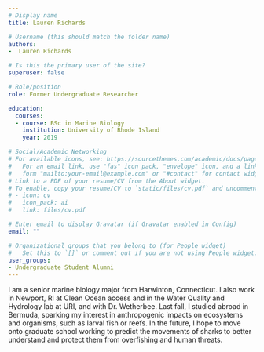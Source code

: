 ```yaml
---
# Display name
title: Lauren Richards

# Username (this should match the folder name)
authors:
-  Lauren Richards

# Is this the primary user of the site?
superuser: false

# Role/position
role: Former Undergraduate Researcher

education:
  courses:
  - course: BSc in Marine Biology
    institution: University of Rhode Island
    year: 2019

# Social/Academic Networking
# For available icons, see: https://sourcethemes.com/academic/docs/page-builder/#icons
#   For an email link, use "fas" icon pack, "envelope" icon, and a link in the
#   form "mailto:your-email@example.com" or "#contact" for contact widget.
# Link to a PDF of your resume/CV from the About widget.
# To enable, copy your resume/CV to `static/files/cv.pdf` and uncomment the lines below.
# - icon: cv
#   icon_pack: ai
#   link: files/cv.pdf

# Enter email to display Gravatar (if Gravatar enabled in Config)
email: ""

# Organizational groups that you belong to (for People widget)
#   Set this to `[]` or comment out if you are not using People widget.
user_groups:
- Undergraduate Student Alumni
---
```


I am a senior marine biology major from Harwinton, Connecticut. I also work in Newport, RI at Clean Ocean access and in the Water Quality and Hydrology lab at URI, and with Dr. Wetherbee. Last fall, I studied abroad in Bermuda, sparking my interest in anthropogenic impacts on ecosystems and organisms, such as larval fish or reefs. In the future, I hope to move onto graduate school working to predict the movements of sharks to better understand and protect them from overfishing and human threats. 